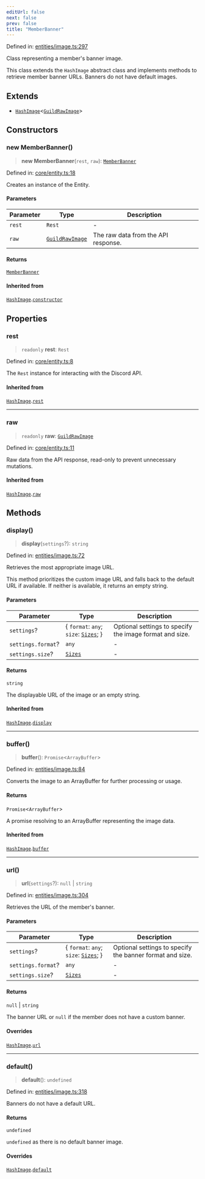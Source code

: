 ```yaml
---
editUrl: false
next: false
prev: false
title: "MemberBanner"
---
```


Defined in: [entities/image.ts:297](https://github.com/KodekoStudios/Kodkord/blob/dc3759533552e18eb6881d3858a982430eda469c/packages/classes/src/entities/image.ts#L297)

Class representing a member's banner image.

This class extends the `HashImage` abstract class and implements methods to
retrieve member banner URLs. Banners do not have default images.

## Extends

- [`HashImage`](/api/classes/classes/hashimage/)\<[`GuildRawImage`](/api/classes/type-aliases/guildrawimage/)\>

## Constructors

### new MemberBanner()

> **new MemberBanner**(`rest`, `raw`): [`MemberBanner`](/api/classes/classes/memberbanner/)

Defined in: [core/entity.ts:18](https://github.com/KodekoStudios/Kodkord/blob/dc3759533552e18eb6881d3858a982430eda469c/packages/classes/src/core/entity.ts#L18)

Creates an instance of the Entity.

#### Parameters

| Parameter | Type | Description |
| ------ | ------ | ------ |
| `rest` | `Rest` | - |
| `raw` | [`GuildRawImage`](/api/classes/type-aliases/guildrawimage/) | The raw data from the API response. |

#### Returns

[`MemberBanner`](/api/classes/classes/memberbanner/)

#### Inherited from

[`HashImage`](/api/classes/classes/hashimage/).[`constructor`](/api/classes/classes/hashimage/#constructors)

## Properties

### rest

> `readonly` **rest**: `Rest`

Defined in: [core/entity.ts:8](https://github.com/KodekoStudios/Kodkord/blob/dc3759533552e18eb6881d3858a982430eda469c/packages/classes/src/core/entity.ts#L8)

The `Rest` instance for interacting with the Discord API.

#### Inherited from

[`HashImage`](/api/classes/classes/hashimage/).[`rest`](/api/classes/classes/hashimage/#rest-1)

***

### raw

> `readonly` **raw**: [`GuildRawImage`](/api/classes/type-aliases/guildrawimage/)

Defined in: [core/entity.ts:11](https://github.com/KodekoStudios/Kodkord/blob/dc3759533552e18eb6881d3858a982430eda469c/packages/classes/src/core/entity.ts#L11)

Raw data from the API response, read-only to prevent unnecessary mutations.

#### Inherited from

[`HashImage`](/api/classes/classes/hashimage/).[`raw`](/api/classes/classes/hashimage/#raw-1)

## Methods

### display()

> **display**(`settings`?): `string`

Defined in: [entities/image.ts:72](https://github.com/KodekoStudios/Kodkord/blob/dc3759533552e18eb6881d3858a982430eda469c/packages/classes/src/entities/image.ts#L72)

Retrieves the most appropriate image URL.

This method prioritizes the custom image URL and falls back to the default
URL if available. If neither is available, it returns an empty string.

#### Parameters

| Parameter | Type | Description |
| ------ | ------ | ------ |
| `settings`? | \{ `format`: `any`; `size`: [`Sizes`](/api/classes/type-aliases/sizes/); \} | Optional settings to specify the image format and size. |
| `settings.format`? | `any` | - |
| `settings.size`? | [`Sizes`](/api/classes/type-aliases/sizes/) | - |

#### Returns

`string`

The displayable URL of the image or an empty string.

#### Inherited from

[`HashImage`](/api/classes/classes/hashimage/).[`display`](/api/classes/classes/hashimage/#display)

***

### buffer()

> **buffer**(): `Promise`\<`ArrayBuffer`\>

Defined in: [entities/image.ts:84](https://github.com/KodekoStudios/Kodkord/blob/dc3759533552e18eb6881d3858a982430eda469c/packages/classes/src/entities/image.ts#L84)

Converts the image to an ArrayBuffer for further processing or usage.

#### Returns

`Promise`\<`ArrayBuffer`\>

A promise resolving to an ArrayBuffer representing the image data.

#### Inherited from

[`HashImage`](/api/classes/classes/hashimage/).[`buffer`](/api/classes/classes/hashimage/#buffer)

***

### url()

> **url**(`settings`?): `null` \| `string`

Defined in: [entities/image.ts:304](https://github.com/KodekoStudios/Kodkord/blob/dc3759533552e18eb6881d3858a982430eda469c/packages/classes/src/entities/image.ts#L304)

Retrieves the URL of the member's banner.

#### Parameters

| Parameter | Type | Description |
| ------ | ------ | ------ |
| `settings`? | \{ `format`: `any`; `size`: [`Sizes`](/api/classes/type-aliases/sizes/); \} | Optional settings to specify the banner format and size. |
| `settings.format`? | `any` | - |
| `settings.size`? | [`Sizes`](/api/classes/type-aliases/sizes/) | - |

#### Returns

`null` \| `string`

The banner URL or `null` if the member does not have a custom banner.

#### Overrides

[`HashImage`](/api/classes/classes/hashimage/).[`url`](/api/classes/classes/hashimage/#url)

***

### default()

> **default**(): `undefined`

Defined in: [entities/image.ts:318](https://github.com/KodekoStudios/Kodkord/blob/dc3759533552e18eb6881d3858a982430eda469c/packages/classes/src/entities/image.ts#L318)

Banners do not have a default URL.

#### Returns

`undefined`

`undefined` as there is no default banner image.

#### Overrides

[`HashImage`](/api/classes/classes/hashimage/).[`default`](/api/classes/classes/hashimage/#default)
